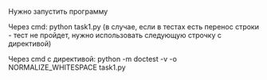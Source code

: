 Нужно запустить программу

Через cmd: python task1.py (в случае, если в тестах есть перенос строки - тест не пройдет, нужно использовать следующую строчку с директивой)

Через cmd с директивой: python -m doctest -v -o NORMALIZE_WHITESPACE task1.py
